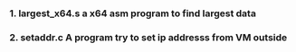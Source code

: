 ### 1. largest_x64.s a x64 asm program to find largest data

### 2. setaddr.c  A program try to set ip addresss from VM outside

